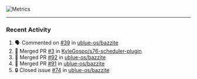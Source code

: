![Metrics](https://metrics.lecoq.io/KyleGospo?template=classic&base=header%2C%20activity%2C%20community%2C%20repositories%2C%20metadata&base.indepth=false&base.hireable=false&base.skip=false&config.timezone=America%2FLos_Angeles)

---
### Recent Activity
<!--START_SECTION:activity-->
1. 🗣 Commented on [#39](https://github.com/ublue-os/bazzite/pull/39#issuecomment-1663412639) in [ublue-os/bazzite](https://github.com/ublue-os/bazzite)
2. 🎉 Merged PR [#3](https://github.com/KyleGospo/s76-scheduler-plugin/pull/3) in [KyleGospo/s76-scheduler-plugin](https://github.com/KyleGospo/s76-scheduler-plugin)
3. 🎉 Merged PR [#92](https://github.com/ublue-os/bazzite/pull/92) in [ublue-os/bazzite](https://github.com/ublue-os/bazzite)
4. 🎉 Merged PR [#91](https://github.com/ublue-os/bazzite/pull/91) in [ublue-os/bazzite](https://github.com/ublue-os/bazzite)
5. 🔒 Closed issue [#74](https://github.com/ublue-os/bazzite/issues/74) in [ublue-os/bazzite](https://github.com/ublue-os/bazzite)
<!--END_SECTION:activity-->
